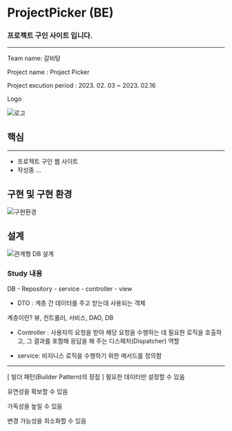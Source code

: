 ﻿# ProjectPicker (BE)

### 프로젝트 구인 사이트 입니다.

---



Team name: 갈비탕 

Project name : Project Picker

Project excution period : 2023. 02. 03 ~ 2023. 02.16

Logo

![로고](https://user-images.githubusercontent.com/33335762/217688415-a68c412c-75ea-43fa-ab33-49e9d8bb368e.png)


## 핵심

---
- 프로젝트 구인 웹 사이트
-  작성중 ...


## 구현 및 구현 환경


![구현환경](https://user-images.githubusercontent.com/33335762/217688446-53ee2a65-314a-4b67-ae5b-f011bfec9e5c.png)


## 설계


![관계형 DB 설계](https://user-images.githubusercontent.com/33335762/217688455-2637eb6a-19cd-40b4-b7d4-b23dba5e16a6.png)



### Study 내용

DB - Repository - service - controller - view 


- DTO :
계층 간 데이터를 주고 받는데 사용되는 객체 

계층이란? 뷰, 컨트롤러, 서비스, DAO, DB

- Controller : 사용자의 요청을 받아 해당 요청을 수행하는 데 필요한 로직을 호출하고,
그 결과를 포함해 응답을 해 주는 디스패처(Dispatcher) 역할

- service: 비지니스 로직을 수행하기 위한 메서드를 정의함


---
[ 빌더 패턴(Builder Pattern)의 장점 ]
필요한 데이터만 설정할 수 있음

유연성을 확보할 수 있음

가독성을 높일 수 있음

변경 가능성을 최소화할 수 있음